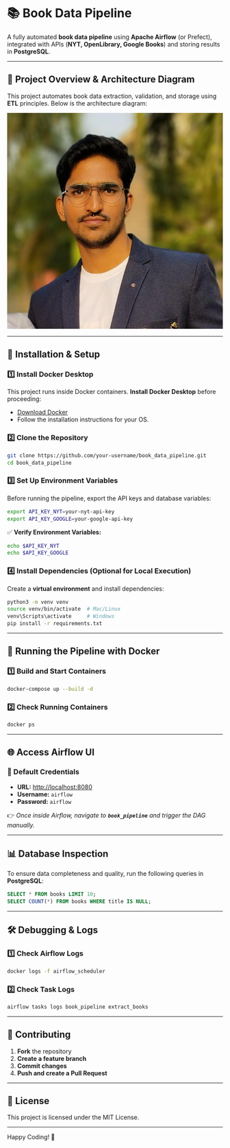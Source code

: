 # 📚 Book Data Pipeline

A fully automated **book data pipeline** using **Apache Airflow** (or Prefect), integrated with APIs (**NYT, OpenLibrary, Google Books**) and storing results in **PostgreSQL**.

---

## 📌 Project Overview & Architecture Diagram

This project automates book data extraction, validation, and storage using **ETL** principles. Below is the architecture diagram:

![Architecture Diagram](IMG_2.jpg)

---

## 🔧 Installation & Setup

### 1️⃣ Install Docker Desktop

This project runs inside Docker containers. **Install Docker Desktop** before proceeding:

- [Download Docker](https://www.docker.com/products/docker-desktop)
- Follow the installation instructions for your OS.

### 2️⃣ Clone the Repository

```bash
git clone https://github.com/your-username/book_data_pipeline.git
cd book_data_pipeline
```

### 3️⃣ Set Up Environment Variables

Before running the pipeline, export the API keys and database variables:

```bash
export API_KEY_NYT=your-nyt-api-key
export API_KEY_GOOGLE=your-google-api-key
```

✅ **Verify Environment Variables:**

```bash
echo $API_KEY_NYT
echo $API_KEY_GOOGLE
```

### 4️⃣ Install Dependencies (Optional for Local Execution)

Create a **virtual environment** and install dependencies:

```bash
python3 -m venv venv
source venv/bin/activate  # Mac/Linux
venv\Scripts\activate     # Windows
pip install -r requirements.txt
```

---

## 🚀 Running the Pipeline with Docker

### 1️⃣ Build and Start Containers

```bash
docker-compose up --build -d
```

### 2️⃣ Check Running Containers

```bash
docker ps
```

---

## 🌐 Access Airflow UI

### 🔑 Default Credentials

- **URL:** [http://localhost:8080](http://localhost:8080)
- **Username:** `airflow`
- **Password:** `airflow`

👉 *Once inside Airflow, navigate to **`book_pipeline`** and trigger the DAG manually.*

---

## 📊 Database Inspection

To ensure data completeness and quality, run the following queries in **PostgreSQL**:

```sql
SELECT * FROM books LIMIT 10;
SELECT COUNT(*) FROM books WHERE title IS NULL;
```

---

## 🛠 Debugging & Logs

### 1️⃣ Check Airflow Logs

```bash
docker logs -f airflow_scheduler
```

### 2️⃣ Check Task Logs

```bash
airflow tasks logs book_pipeline extract_books
```

---

## 🤝 Contributing

1. **Fork** the repository
2. **Create a feature branch**
3. **Commit changes**
4. **Push and create a Pull Request**

---

## 📜 License

This project is licensed under the MIT License.

---

Happy Coding! 🚀


